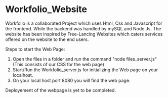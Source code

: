 # Workfolio_Website
Workfolio is a collaborated Project which uses Html, Css and Javascript for the frontend. While the backend was handled by mySQL and Node Js. The website has been inspired by Free-Lancing Websites which caters services offered on the website to the end users. 

Steps to start the Web Page:
1. Open the files in a folder and run the command "node files_server.js" (This consists of our CSS for the web page)
2. Start/Run the Workfolio_server.js for initializing the Web page on your localhost.
3. On your local host port 8080 you will find the web page.

Deployement of the webpage is yet to be completed.

   
